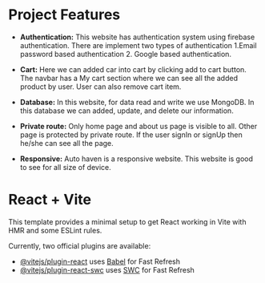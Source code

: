 # Project Features

- __Authentication:__ This website has authentication system using firebase authentication. There are implement two types of authentication 1.Email password based authentication 2. Google based authentication.

- __Cart:__ Here we can added car into cart by clicking add to cart button. The navbar has a My cart section where we can see all the added product by user. User can also remove cart item.

- __Database:__ In this website, for data read and write we use MongoDB. In this database we can added, update, and delete our information.

- __Private route:__ Only home page and about us page is visible to all. Other page is protected by private route. If the user signIn or signUp then he/she can see all the page.

- __Responsive:__ Auto haven is a responsive website. This website is good to see for all size of device.


# React + Vite

This template provides a minimal setup to get React working in Vite with HMR and some ESLint rules.

Currently, two official plugins are available:

- [@vitejs/plugin-react](https://github.com/vitejs/vite-plugin-react/blob/main/packages/plugin-react/README.md) uses [Babel](https://babeljs.io/) for Fast Refresh
- [@vitejs/plugin-react-swc](https://github.com/vitejs/vite-plugin-react-swc) uses [SWC](https://swc.rs/) for Fast Refresh

